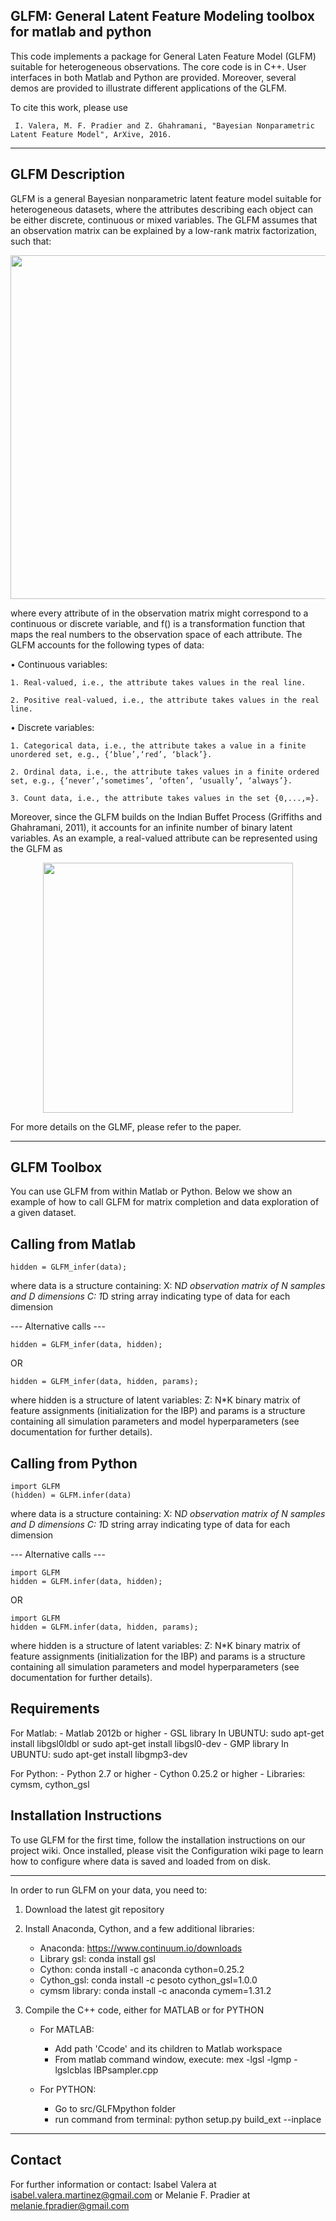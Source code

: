 GLFM: General Latent Feature Modeling toolbox for matlab and python
---------------------------------------------------------

This code implements a package for General Laten Feature Model (GLFM) suitable for heterogeneous
observations. The core code is in C++. User interfaces in both Matlab and
Python are provided. Moreover, several demos are provided to illustrate different applications of the GLFM.

To cite this work, please use

     I. Valera, M. F. Pradier and Z. Ghahramani, "Bayesian Nonparametric Latent Feature Model", ArXive, 2016.

-----------------
GLFM Description
-----------------

GLFM is a general Bayesian nonparametric latent feature model suitable for heterogeneous datasets, where the attributes describing each object can be either discrete, continuous or mixed variables. The GLFM assumes that an observation matrix can be explained by a low-rank matrix factorization, such that:

<p align="center">
  <img src="https://github.com/ivaleraM/GLFM/blob/master/figures/matrix_factorization.png" width="550"/>
</p>


where every attribute of in the observation matrix might correspond to a continuous or discrete variable, and f() is a transformation function that maps the real numbers to the observation space of each attribute.  The GLFM accounts for the following types of data:

• Continuous variables:
	1. Real-valued, i.e., the attribute takes values in the real line. 
	2. Positive real-valued, i.e., the attribute takes values in the real line.

• Discrete variables:
	1. Categorical data, i.e., the attribute takes a value in a finite unordered set, e.g., {‘blue’,‘red’, ‘black’}.
	2. Ordinal data, i.e., the attribute takes values in a finite ordered set, e.g., {‘never’,‘sometimes’, ‘often’, ‘usually’, ‘always’}.
	3. Count data, i.e., the attribute takes values in the set {0,...,∞}.

Moreover, since the GLFM builds on the Indian Buffet Process (Griffiths and Ghahramani, 2011), it accounts for an infinite number of binary latent variables. As an example, a real-valued attribute can be represented using the GLFM as

<p align="center">
  <img src="https://github.com/ivaleraM/GLFM/blob/master/figures/GaussianIBP.png" width="400"/>
</p>

For more details on the GLMF, please refer to the paper. 

------------
GLFM Toolbox
------------

You can use GLFM from within Matlab or Python.
Below we show an example of how to call GLFM for matrix completion and data
exploration of a given dataset.

Calling from Matlab
-------------------
    hidden = GLFM_infer(data);

where data is a structure containing:
    X: N*D observation matrix of N samples and D dimensions
    C: 1*D string array indicating type of data for each dimension

--- Alternative calls ---

    hidden = GLFM_infer(data, hidden);
OR

    hidden = GLFM_infer(data, hidden, params);

where hidden is a structure of latent variables:
    Z: N*K binary matrix of feature assignments (initialization for the IBP)
and params is a structure containing all simulation parameters and model
    hyperparameters (see documentation for further details).

Calling from Python
-------------------
    import GLFM
    (hidden) = GLFM.infer(data)

where data is a structure containing:
    X: N*D observation matrix of N samples and D dimensions
    C: 1*D string array indicating type of data for each dimension

--- Alternative calls ---
    
    import GLFM
    hidden = GLFM.infer(data, hidden);
OR

    import GLFM
    hidden = GLFM.infer(data, hidden, params);

where hidden is a structure of latent variables:
    Z: N*K binary matrix of feature assignments (initialization for the IBP)
and params is a structure containing all simulation parameters and model
    hyperparameters (see documentation for further details).


Requirements
------------

For Matlab:
    - Matlab 2012b or higher
    - GSL library
        In UBUNTU: sudo apt-get install libgsl0ldbl or sudo apt-get install libgsl0-dev
    - GMP library
        In UBUNTU: sudo apt-get install libgmp3-dev

For Python:
    - Python 2.7 or higher
    - Cython 0.25.2 or higher
    - Libraries: cymsm, cython_gsl


Installation Instructions
--------------------------

To use GLFM for the first time, follow the installation instructions on our
project wiki.
Once installed, please visit the Configuration wiki page to learn how to
configure where data is saved and loaded from on disk.

--------------------------
In order to run GLFM on your data, you need to:

1) Download the latest git repository
2) Install Anaconda, Cython, and a few additional libraries:
    - Anaconda: https://www.continuum.io/downloads
    - Library gsl: conda install gsl
    - Cython: conda install -c anaconda cython=0.25.2
    - Cython_gsl: conda install -c pesoto cython_gsl=1.0.0
    - cymsm library: conda install -c anaconda cymem=1.31.2

3) Compile the C++ code, either for MATLAB or for PYTHON
    - For MATLAB:
        - Add path 'Ccode' and its children to Matlab workspace
        - From matlab command window, execute:
            mex  -lgsl -lgmp -lgslcblas IBPsampler.cpp

    - For PYTHON:
        - Go to src/GLFMpython folder
        - run command from terminal:
            python setup.py build_ext --inplace


-------
Contact
-------

For further information or contact: Isabel Valera at
isabel.valera.martinez@gmail.com or Melanie F. Pradier at melanie.fpradier@gmail.com


